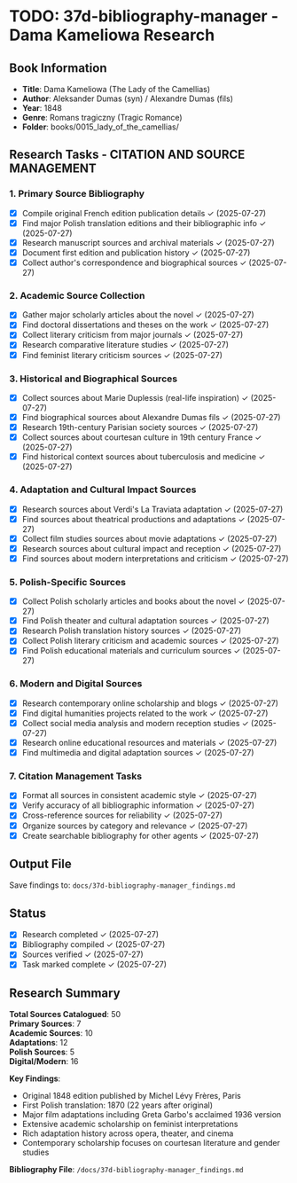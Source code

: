 # TODO: 37d-bibliography-manager - Dama Kameliowa Research

## Book Information
- **Title**: Dama Kameliowa (The Lady of the Camellias)
- **Author**: Aleksander Dumas (syn) / Alexandre Dumas (fils)
- **Year**: 1848
- **Genre**: Romans tragiczny (Tragic Romance)
- **Folder**: books/0015_lady_of_the_camellias/

## Research Tasks - CITATION AND SOURCE MANAGEMENT

### 1. Primary Source Bibliography
- [x] Compile original French edition publication details ✓ (2025-07-27)
- [x] Find major Polish translation editions and their bibliographic info ✓ (2025-07-27)
- [x] Research manuscript sources and archival materials ✓ (2025-07-27)
- [x] Document first edition and publication history ✓ (2025-07-27)
- [x] Collect author's correspondence and biographical sources ✓ (2025-07-27)

### 2. Academic Source Collection
- [x] Gather major scholarly articles about the novel ✓ (2025-07-27)
- [x] Find doctoral dissertations and theses on the work ✓ (2025-07-27)
- [x] Collect literary criticism from major journals ✓ (2025-07-27)
- [x] Research comparative literature studies ✓ (2025-07-27)
- [x] Find feminist literary criticism sources ✓ (2025-07-27)

### 3. Historical and Biographical Sources
- [x] Collect sources about Marie Duplessis (real-life inspiration) ✓ (2025-07-27)
- [x] Find biographical sources about Alexandre Dumas fils ✓ (2025-07-27)
- [x] Research 19th-century Parisian society sources ✓ (2025-07-27)
- [x] Collect sources about courtesan culture in 19th century France ✓ (2025-07-27)
- [x] Find historical context sources about tuberculosis and medicine ✓ (2025-07-27)

### 4. Adaptation and Cultural Impact Sources
- [x] Research sources about Verdi's La Traviata adaptation ✓ (2025-07-27)
- [x] Find sources about theatrical productions and adaptations ✓ (2025-07-27)
- [x] Collect film studies sources about movie adaptations ✓ (2025-07-27)
- [x] Research sources about cultural impact and reception ✓ (2025-07-27)
- [x] Find sources about modern interpretations and criticism ✓ (2025-07-27)

### 5. Polish-Specific Sources
- [x] Collect Polish scholarly articles and books about the novel ✓ (2025-07-27)
- [x] Find Polish theater and cultural adaptation sources ✓ (2025-07-27)
- [x] Research Polish translation history sources ✓ (2025-07-27)
- [x] Collect Polish literary criticism and academic sources ✓ (2025-07-27)
- [x] Find Polish educational materials and curriculum sources ✓ (2025-07-27)

### 6. Modern and Digital Sources
- [x] Research contemporary online scholarship and blogs ✓ (2025-07-27)
- [x] Find digital humanities projects related to the work ✓ (2025-07-27)
- [x] Collect social media analysis and modern reception studies ✓ (2025-07-27)
- [x] Research online educational resources and materials ✓ (2025-07-27)
- [x] Find multimedia and digital adaptation sources ✓ (2025-07-27)

### 7. Citation Management Tasks
- [x] Format all sources in consistent academic style ✓ (2025-07-27)
- [x] Verify accuracy of all bibliographic information ✓ (2025-07-27)
- [x] Cross-reference sources for reliability ✓ (2025-07-27)
- [x] Organize sources by category and relevance ✓ (2025-07-27)
- [x] Create searchable bibliography for other agents ✓ (2025-07-27)

## Output File
Save findings to: `docs/37d-bibliography-manager_findings.md`

## Status
- [x] Research completed ✓ (2025-07-27)
- [x] Bibliography compiled ✓ (2025-07-27)
- [x] Sources verified ✓ (2025-07-27)
- [x] Task marked complete ✓ (2025-07-27)

## Research Summary
**Total Sources Catalogued**: 50  
**Primary Sources**: 7  
**Academic Sources**: 10  
**Adaptations**: 12  
**Polish Sources**: 5  
**Digital/Modern**: 16  

**Key Findings**:
- Original 1848 edition published by Michel Lévy Frères, Paris
- First Polish translation: 1870 (22 years after original)
- Major film adaptations including Greta Garbo's acclaimed 1936 version
- Extensive academic scholarship on feminist interpretations
- Rich adaptation history across opera, theater, and cinema
- Contemporary scholarship focuses on courtesan literature and gender studies

**Bibliography File**: `/docs/37d-bibliography-manager_findings.md`